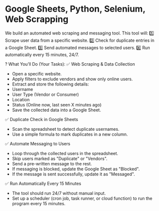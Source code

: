 # Google Sheets, Python, Selenium, Web Scrapping
We build an automated web scraping and messaging tool. This tool will:
1️⃣ Scrape user data from a specific website.
2️⃣ Check for duplicate entries in a Google Sheet.
3️⃣ Send automated messages to selected users.
4️⃣ Run automatically every 15 minutes, 24/7.


? What You’ll Do (Your Tasks):
✅ Web Scraping & Data Collection
- Open a specific website.
- Apply filters to exclude vendors and show only online users.
- Extract and store the following details:
- Username
- User Type (Vendor or Consumer)
- Location
- Status (Online now, last seen X minutes ago)
- Save the collected data into a Google Sheet.

✅ Duplicate Check in Google Sheets
- Scan the spreadsheet to detect duplicate usernames.
- Use a simple formula to mark duplicates in a new column.

✅ Automate Messaging to Users
- Loop through the collected users in the spreadsheet.
- Skip users marked as "Duplicate" or "Vendors".
- Send a pre-written message to the rest.
- If messaging is blocked, update the Google Sheet as "Blocked".
- If the message is sent successfully, update it as "Messaged".

✅ Run Automatically Every 15 Minutes
- The tool should run 24/7 without manual input.
- Set up a scheduler (cron job, task runner, or cloud function) to run the program every 15 minutes.
